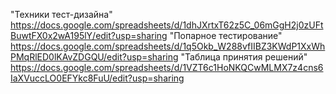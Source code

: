 "Техники тест-дизайна" https://docs.google.com/spreadsheets/d/1dhJXrtxT62z5C_06mGgH2j0zUFtBuwtFX0x2wA195lY/edit?usp=sharing
"Попарное тестирование"  https://docs.google.com/spreadsheets/d/1q5Okb_W288vfIIBZ3KWdP1XxWhPMqRlED0lKAvZDGQU/edit?usp=sharing
"Таблица принятия решений" https://docs.google.com/spreadsheets/d/1VZT6c1HoNKQCwMLMX7z4cns6IaXVuccLO0EFYkc8FuU/edit?usp=sharing
